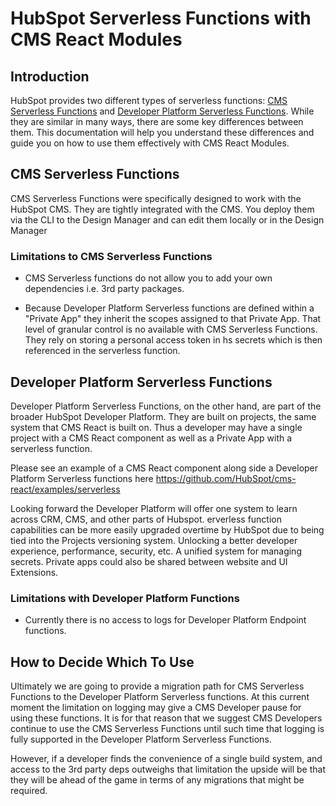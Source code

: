 # HubSpot Serverless Functions with CMS React Modules

## Introduction

HubSpot provides two different types of serverless functions: [CMS Serverless Functions](https://developers.hubspot.com/docs/cms/data/serverless-functions/reference) and [Developer Platform Serverless Functions](https://developers.hubspot.com/docs/platform/serverless-functions). While they are similar in many ways, there are some key differences between them. This documentation will help you understand these differences and guide you on how to use them effectively with CMS React Modules.

## CMS Serverless Functions

CMS Serverless Functions were specifically designed to work with the HubSpot CMS. They are tightly integrated with the CMS. You deploy them via the CLI to the Design Manager and can edit them locally or in the Design Manager

### Limitations to CMS Serverless Functions

- CMS Serverless functions do not allow you to add your own dependencies i.e. 3rd party packages.

- Because Developer Platform Serverless functions are defined within a "Private App" they inherit the scopes assigned to that Private App. That level of granular control is no available with CMS Serverless Functions. They rely on storing a personal access token in hs secrets which is then referenced in the serverless function.

## Developer Platform Serverless Functions

Developer Platform Serverless Functions, on the other hand, are part of the broader HubSpot Developer Platform. They are built on projects, the same system that CMS React is built on. Thus a developer may have a single project with a CMS React component as well as a Private App with a serverless function.

Please see an example of a CMS React component along side a Developer Platform Serverless functions here https://github.com/HubSpot/cms-react/examples/serverless

Looking forward the Developer Platform will offer one system to learn across CRM, CMS, and other parts of Hubspot. erverless function capabilities can be more easily upgraded overtime by HubSpot due to being tied into the Projects versioning system. Unlocking a better developer experience, performance, security, etc. A unified system for managing secrets. Private apps could also be shared between website and UI Extensions.

### Limitations with Developer Platform Functions

- Currently there is no access to logs for Developer Platform Endpoint functions.

## How to Decide Which To Use

Ultimately we are going to provide a migration path for CMS Serverless Functions to the Developer Platform Serverless functions. At this current moment the limitation on logging may give a CMS Developer pause for using these functions. It is for that reason that we suggest CMS Developers continue to use the CMS Serverless Functions until such time that logging is fully supported in the Developer Platform Serverless Functions.

However, if a developer finds the convenience of a single build system, and access to the 3rd party deps outweighs that limitation the upside will be that they will be ahead of the game in terms of any migrations that might be required.
